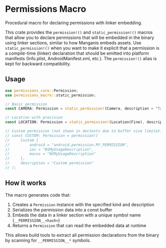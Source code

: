 # Permissions Macro

Procedural macro for declaring permissions with linker embedding.

This crate provides the `permission!()` and `static_permission!()` macros that allow you to declare permissions
that will be embedded in the binary using linker sections, similar to how Manganis
embeds assets. Use `static_permission!()` when you want to make it explicit that a
permission is a compile-time (linker) declaration that should be emitted into
platform manifests (Info.plist, AndroidManifest.xml, etc.). The `permission!()`
alias is kept for backward compatibility.

## Usage

```rust
use permissions_core::Permission;
use permissions_macro::static_permission;

// Basic permission
const CAMERA: Permission = static_permission!(Camera, description = "Take photos");

// Location with precision
const LOCATION: Permission = static_permission!(Location(Fine), description = "Track your runs");

// Custom permission (not shown in doctests due to buffer size limitations)
// const CUSTOM: Permission = permission!(
//     Custom { 
//         android = "android.permission.MY_PERMISSION",
//         ios = "NSMyUsageDescription",
//         macos = "NSMyUsageDescription"
//     },
//     description = "Custom permission"
// );
```

## How it works

The macro generates code that:

1. Creates a `Permission` instance with the specified kind and description
2. Serializes the permission data into a const buffer
3. Embeds the data in a linker section with a unique symbol name (`__PERMISSION__<hash>`)
4. Returns a `Permission` that can read the embedded data at runtime

This allows build tools to extract all permission declarations from the binary
by scanning for `__PERMISSION__*` symbols.
